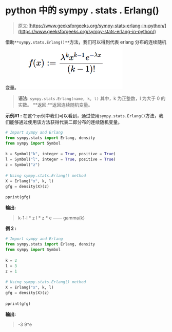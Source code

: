 # python 中的 sympy . stats . Erlang()

> 原文:[https://www.geeksforgeeks.org/sympy-stats-erlang-in-python/](https://www.geeksforgeeks.org/sympy-stats-erlang-in-python/)

借助`**sympy.stats.Erlang()**`方法，我们可以得到代表 erlang 分布的连续随机变量。
![](img/0579e55f82f85d857de49cb52e8d6dcb.png)

> **语法:** `sympy.stats.Erlang(name, k, l)`
> 其中，k 为正整数，l 为大于 0 的实数。
> **返回:**返回连续随机变量。

**示例#1 :**
在这个示例中我们可以看到，通过使用`sympy.stats.Erlang()`方法，我们能够通过使用该方法获得代表二郎分布的连续随机变量。

```py
# Import sympy and Erlang
from sympy.stats import Erlang, density
from sympy import Symbol

k = Symbol("k", integer = True, positive = True)
l = Symbol("l", integer = True, positive = True)
z = Symbol("z")

# Using sympy.stats.Erlang() method
X = Erlang("x", k, l)
gfg = density(X)(z)

pprint(gfg)
```

**输出:**

> k-1-l * z
> l * z * e
> ——
> gamma(k)

**例 2 :**

```py
# Import sympy and Erlang
from sympy.stats import Erlang, density
from sympy import Symbol

k = 2
l = 3
z = 1

# Using sympy.stats.Erlang() method
X = Erlang("x", k, l)
gfg = density(X)(z)

pprint(gfg)
```

**输出:**

> -3
> 9*e
